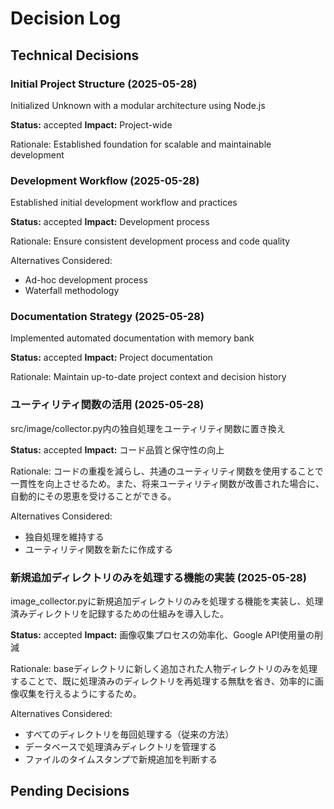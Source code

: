 # Decision Log

## Technical Decisions

### Initial Project Structure (2025-05-28)
Initialized Unknown with a modular architecture using Node.js

**Status:** accepted
**Impact:** Project-wide

Rationale:
Established foundation for scalable and maintainable development




### Development Workflow (2025-05-28)
Established initial development workflow and practices

**Status:** accepted
**Impact:** Development process

Rationale:
Ensure consistent development process and code quality

Alternatives Considered:
- Ad-hoc development process
- Waterfall methodology



### Documentation Strategy (2025-05-28)
Implemented automated documentation with memory bank

**Status:** accepted
**Impact:** Project documentation

Rationale:
Maintain up-to-date project context and decision history

### ユーティリティ関数の活用 (2025-05-28)
src/image/collector.py内の独自処理をユーティリティ関数に置き換え

**Status:** accepted
**Impact:** コード品質と保守性の向上

Rationale:
コードの重複を減らし、共通のユーティリティ関数を使用することで一貫性を向上させるため。また、将来ユーティリティ関数が改善された場合に、自動的にその恩恵を受けることができる。

Alternatives Considered:
- 独自処理を維持する
- ユーティリティ関数を新たに作成する

### 新規追加ディレクトリのみを処理する機能の実装 (2025-05-28)
image_collector.pyに新規追加ディレクトリのみを処理する機能を実装し、処理済みディレクトリを記録するための仕組みを導入した。

**Status:** accepted
**Impact:** 画像収集プロセスの効率化、Google API使用量の削減

Rationale:
baseディレクトリに新しく追加された人物ディレクトリのみを処理することで、既に処理済みのディレクトリを再処理する無駄を省き、効率的に画像収集を行えるようにするため。

Alternatives Considered:
- すべてのディレクトリを毎回処理する（従来の方法）
- データベースで処理済みディレクトリを管理する
- ファイルのタイムスタンプで新規追加を判断する

## Pending Decisions

